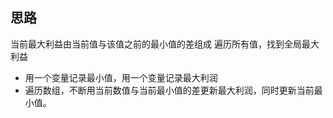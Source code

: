 ## 思路

当前最大利益由当前值与该值之前的最小值的差组成
遍历所有值，找到全局最大利益


- 用一个变量记录最小值，用一个变量记录最大利润
- 遍历数组，不断用当前数值与当前最小值的差更新最大利润，同时更新当前最小值。